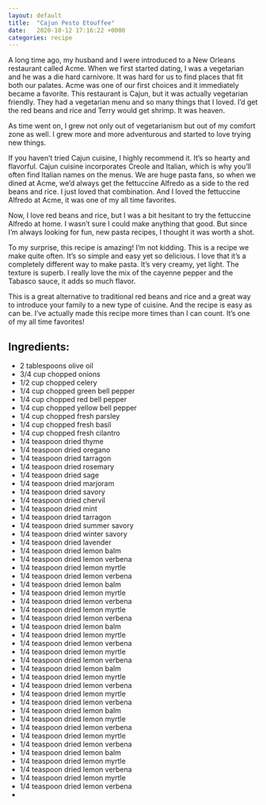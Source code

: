```yaml
---
layout: default
title:  "Cajun Pesto Etouffee"
date:   2020-10-12 17:16:22 +0000
categories: recipe
---
```

A long time ago, my husband and I were introduced to a New Orleans restaurant called Acme. When we first started dating, I was a vegetarian and he was a die hard carnivore. It was hard for us to find places that fit both our palates. Acme was one of our first choices and it immediately became a favorite. This restaurant is Cajun, but it was actually vegetarian friendly. They had a vegetarian menu and so many things that I loved. I’d get the red beans and rice and Terry would get shrimp. It was heaven.

As time went on, I grew not only out of vegetarianism but out of my comfort zone as well. I grew more and more adventurous and started to love trying new things.

If you haven’t tried Cajun cuisine, I highly recommend it. It’s so hearty and flavorful. Cajun cuisine incorporates Creole and Italian, which is why you’ll often find Italian names on the menus. We are huge pasta fans, so when we dined at Acme, we’d always get the fettuccine Alfredo as a side to the red beans and rice. I just loved that combination. And I loved the fettuccine Alfredo at Acme, it was one of my all time favorites.

Now, I love red beans and rice, but I was a bit hesitant to try the fettuccine Alfredo at home. I wasn’t sure I could make anything that good. But since I’m always looking for fun, new pasta recipes, I thought it was worth a shot.

To my surprise, this recipe is amazing! I’m not kidding. This is a recipe we make quite often. It’s so simple and easy yet so delicious. I love that it’s a completely different way to make pasta. It’s very creamy, yet light. The texture is superb. I really love the mix of the cayenne pepper and the Tabasco sauce, it adds so much flavor.

This is a great alternative to traditional red beans and rice and a great way to introduce your family to a new type of cuisine. And the recipe is easy as can be. I’ve actually made this recipe more times than I can count. It’s one of my all time favorites!


## Ingredients:

- 2 tablespoons olive oil
- 3/4 cup chopped onions
- 1/2 cup chopped celery
- 1/4 cup chopped green bell pepper
- 1/4 cup chopped red bell pepper
- 1/4 cup chopped yellow bell pepper
- 1/4 cup chopped fresh parsley
- 1/4 cup chopped fresh basil
- 1/4 cup chopped fresh cilantro
- 1/4 teaspoon dried thyme
- 1/4 teaspoon dried oregano
- 1/4 teaspoon dried tarragon
- 1/4 teaspoon dried rosemary
- 1/4 teaspoon dried sage
- 1/4 teaspoon dried marjoram
- 1/4 teaspoon dried savory
- 1/4 teaspoon dried chervil
- 1/4 teaspoon dried mint
- 1/4 teaspoon dried tarragon
- 1/4 teaspoon dried summer savory
- 1/4 teaspoon dried winter savory
- 1/4 teaspoon dried lavender
- 1/4 teaspoon dried lemon balm
- 1/4 teaspoon dried lemon verbena
- 1/4 teaspoon dried lemon myrtle
- 1/4 teaspoon dried lemon verbena
- 1/4 teaspoon dried lemon balm
- 1/4 teaspoon dried lemon myrtle
- 1/4 teaspoon dried lemon verbena
- 1/4 teaspoon dried lemon myrtle
- 1/4 teaspoon dried lemon verbena
- 1/4 teaspoon dried lemon balm
- 1/4 teaspoon dried lemon myrtle
- 1/4 teaspoon dried lemon verbena
- 1/4 teaspoon dried lemon myrtle
- 1/4 teaspoon dried lemon verbena
- 1/4 teaspoon dried lemon balm
- 1/4 teaspoon dried lemon myrtle
- 1/4 teaspoon dried lemon verbena
- 1/4 teaspoon dried lemon myrtle
- 1/4 teaspoon dried lemon verbena
- 1/4 teaspoon dried lemon balm
- 1/4 teaspoon dried lemon myrtle
- 1/4 teaspoon dried lemon verbena
- 1/4 teaspoon dried lemon myrtle
- 1/4 teaspoon dried lemon verbena
- 1/4 teaspoon dried lemon balm
- 1/4 teaspoon dried lemon myrtle
- 1/4 teaspoon dried lemon verbena
- 1/4 teaspoon dried lemon myrtle
- 1/4 teaspoon dried lemon verbena
-